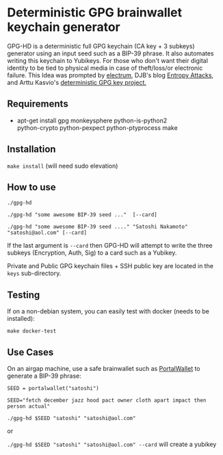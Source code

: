 Deterministic GPG brainwallet keychain generator
=============================

GPG-HD is a deterministic full GPG keychain (CA key + 3 subkeys) generator using an input seed such as a BIP-39 phrase.  It also automates writing this keychain to Yubikeys.  For those who don't want their digital identity to be tied to physical media in case of theft/loss/or electronic failure.  This Idea was prompted by [electrum](https://electrum.org/), DJB's blog [Entropy Attacks](http://blog.cr.yp.to/20140205-entropy.html), and Arttu Kasvio's [ deterministic GPG key project.](https://github.com/arttukasvio/deterministic)



Requirements
------------

* apt-get install gpg monkeysphere python-is-python2 \
  python-crypto python-pexpect python-ptyprocess make 


Installation
------------

`make install`  (will need sudo elevation)


How to use
----------

`./gpg-hd`

`./gpg-hd "some awesome BIP-39 seed ..."  [--card]`

`./gpg-hd "some awesome BIP-39 seed ...." "Satoshi Nakamoto" "satoshi@aol.com" [--card]`

If the last argument is `--card` then GPG-HD will attempt to write the three subkeys (Encryption, Auth, Sig) to a card such as a Yubikey. 


Private and Public GPG keychain files + SSH public key are located in the `keys` sub-directory.


Testing
----------

If on a non-debian system, you can easily test with docker (needs to be installed):

`make docker-test`


Use Cases
----------

On an airgap machine, use a safe brainwallet such as [PortalWallet](https://github.com/Logicwax/PortalWallet) to generate a BIP-39 phrase:

`SEED = portalwallet("satoshi")`

 `SEED="fetch december jazz hood pact owner cloth apart impact then person actual"`

 `./gpg-hd $SEED "satoshi" "satoshi@aol.com"`

 or 

  `./gpg-hd $SEED "satoshi" "satoshi@aol.com" --card` will create a yubikey